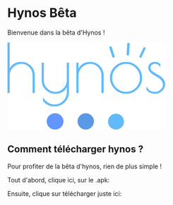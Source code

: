 
# Hynos Bêta

Bienvenue dans la bêta d'Hynos !

![Logo](/images/hynos-logo.png)
## Comment télécharger hynos ?

Pour profiter de la bêta d'hynos, rien de plus simple !


Tout d'abord, clique ici, sur le .apk: 

Ensuite, clique sur télécharger juste ici: 

